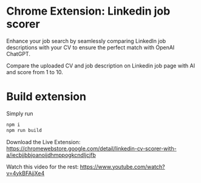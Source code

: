 # Chrome Extension: Linkedin job scorer

Enhance your job search by seamlessly comparing LinkedIn job descriptions with your CV to ensure the perfect match with OpenAI ChatGPT.

Compare the uploaded CV and job description on Linkedin job page with AI and score from 1 to 10.

# Build extension

Simply run

```sh
npm i
npm run build
```

Download the Live Extension: https://chromewebstore.google.com/detail/linkedin-cv-scorer-with-a/iecbjjbbjoanoijdhmppogkcndljcjfb

Watch this video for the rest: https://www.youtube.com/watch?v=4ykBFAjjXe4
